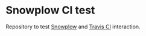 # Snowplow CI test

Repository to test [Snowplow](http://github.com/snowplow/snowplow) and [Travis CI](http://travis-ci.org) interaction.

